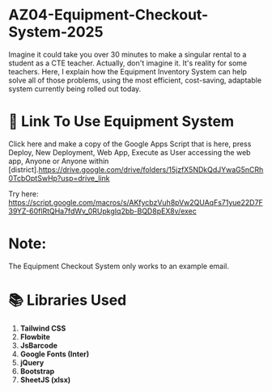 # AZ04-Equipment-Checkout-System-2025
Imagine it could take you over 30 minutes to make a singular rental to a student as a CTE teacher. Actually, don't imagine it. It's reality for some teachers. Here, I explain how the Equipment Inventory System can help solve all of those problems, using the most efficient, cost-saving, adaptable system currently being rolled out today.

# 🔗 Link To Use Equipment System
Click here and make a copy of the Google Apps Script that is here, press Deploy, New Deployment, Web App, Execute as User accessing the web app, Anyone or Anyone within [district].<a href="https://drive.google.com/drive/folders/15jzfX5NDkQdJYwaG5nCRh0TcbOptSwHp?usp=drive_link">https://drive.google.com/drive/folders/15jzfX5NDkQdJYwaG5nCRh0TcbOptSwHp?usp=drive_link</a> 

Try here: <a href="https://script.google.com/macros/s/AKfycbzVuh8pVw2QUAqFs71yue22D7F39YZ-60flRtQHa7fdWv_0RUpkgIq2bb-BQD8pEX8v/exec">https://script.google.com/macros/s/AKfycbzVuh8pVw2QUAqFs71yue22D7F39YZ-60flRtQHa7fdWv_0RUpkgIq2bb-BQD8pEX8v/exec</a>

# Note:
The Equipment Checkout System only works to an example email.

# 📚 Libraries Used
1. **Tailwind CSS**
2. **Flowbite**
3. **JsBarcode**
4. **Google Fonts (Inter)**
5. **jQuery**
6. **Bootstrap**
7. **SheetJS (xlsx)**
